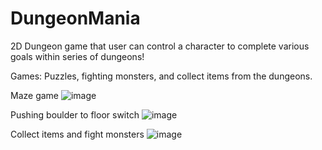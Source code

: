 # DungeonMania
2D Dungeon game that user can control a character to complete various goals within series of dungeons!

Games: Puzzles, fighting monsters, and collect items from the dungeons.

Maze game
![image](https://user-images.githubusercontent.com/91006120/211175234-de1c6bc7-90f0-45e0-9086-db16e24a9157.png)

Pushing boulder to floor switch
![image](https://user-images.githubusercontent.com/91006120/211175248-ee35b6a4-f649-47ea-83dd-f20d54b12631.png)

Collect items and fight monsters
![image](https://user-images.githubusercontent.com/91006120/211175259-d580701a-9109-488a-8619-a119b0c0ec64.png)


